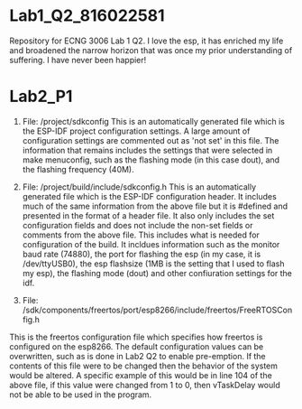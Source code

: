 # Lab1_Q2_816022581
Repository for ECNG 3006 Lab 1 Q2. I love the esp, it has enriched my life and broadened the narrow horizon that was once my prior understanding of suffering. I have never been happier!

# Lab2_P1
1. File: /project/sdkconfig
This is an automatically generated file which is the ESP-IDF project configuration settings. 
A large amount of configuration settings are commented out as 'not set' in this file. 
The information that remains includes the settings that were selected in make menuconfig, such as the flashing mode (in this case dout), and the flashing frequency (40M). 

2. File: /project/build/include/sdkconfig.h
This is an automatically generated file which is the ESP-IDF configuration header. 
It includes much of the same information from the above file but it is #defined and presented in the format of a header file. 
It also only includes the set configuration fields and does not include the non-set fields or comments from the above file. 
This includes what is needed for configuration of the build.
It incldues information such as the monitor baud rate (74880), the port for flashing the esp (in my case, it is /dev/ttyUSB0), the esp flashsize (1MB is the setting that I used to flash my esp), the flashing mode (dout) and other confiuration settings for the idf.  

3. File: /sdk/components/freertos/port/esp8266/include/freertos/FreeRTOSConfig.h

This is the freertos configuration file which specifies how freertos is configured on the esp8266. 
The default configuration values can be overwritten, such as is done in Lab2 Q2 to enable pre-emption. 
If the contents of this file were to be changed then the behavior of the system would be altered. 
A specific example of this would be in line 104 of the above file, if this value were changed from 1 to 0, then vTaskDelay would not be able to be used in the program.
